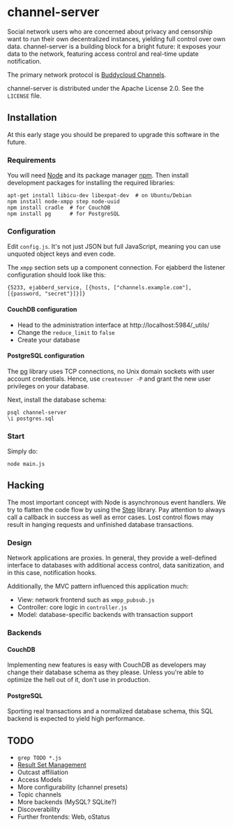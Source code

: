 # channel-server

Social network users who are concerned about privacy and censorship
want to run their own decentralized instances, yielding full control
over own data. channel-server is a building block for a bright future:
it exposes your data to the network, featuring access control and
real-time update notification.

The primary network protocol is
[Buddycloud Channels](http://open.buddycloud.com/).

channel-server is distributed under the Apache License 2.0. See the
`LICENSE` file.


## Installation

At this early stage you should be prepared to upgrade this software in
the future.


### Requirements

You will need [Node](http://nodejs.org/) and its package manager
[npm](http://npmjs.org/). Then install development packages for
installing the required libraries:

    apt-get install libicu-dev libexpat-dev  # on Ubuntu/Debian
    npm install node-xmpp step node-uuid
    npm install cradle  # for CouchDB
    npm install pg      # for PostgreSQL


### Configuration

Edit `config.js`. It's not just JSON but full JavaScript, meaning you
can use unquoted object keys and even code.

The `xmpp` section sets up a component connection. For ejabberd the
listener configuration should look like this:

    {5233, ejabberd_service, [{hosts, ["channels.example.com"], [{password, "secret"}]}]}


#### CouchDB configuration

* Head to the administration interface at http://localhost:5984/_utils/
* Change the `reduce_limit` to `false`
* Create your database

#### PostgreSQL configuration

The [pg](https://github.com/brianc/node-postgres) library uses TCP
connections, no Unix domain sockets with user account
credentials. Hence, use `createuser -P` and grant the new user
privileges on your database.

Next, install the database schema:

    psql channel-server
    \i postgres.sql


### Start

Simply do:

    node main.js


## Hacking

The most important concept with Node is asynchronous event
handlers. We try to flatten the code flow by using the
[Step](http://github.com/creationix/step) library. Pay attention to
always call a callback in success as well as error cases. Lost control
flows may result in hanging requests and unfinished database
transactions.

### Design

Network applications are proxies. In general, they provide a
well-defined interface to databases with additional access control,
data sanitization, and in this case, notification hooks.

Additionally, the MVC pattern influenced this application much:

* View: network frontend such as `xmpp_pubsub.js`
* Controller: core logic in `controller.js`
* Model: database-specific backends with transaction support

### Backends

#### CouchDB

Implementing new features is easy with CouchDB as developers may
change their database schema as they please. Unless you're able to
optimize the hell out of it, don't use in production.

#### PostgreSQL

Sporting real transactions and a normalized database schema, this SQL
backend is expected to yield high performance.


## TODO

* `grep TODO *.js`
* [Result Set Management](http://xmpp.org/extensions/xep-0059.html)
* Outcast affiliation
* Access Models
* More configurability (channel presets)
* Topic channels
* More backends (MySQL? SQLite?)
* Discoverability
* Further frontends: Web, oStatus
